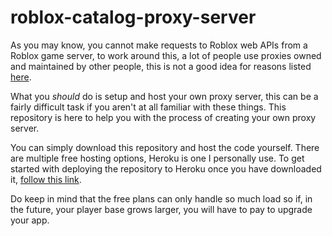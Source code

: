 # roblox-catalog-proxy-server

As you may know, you cannot make requests to Roblox web APIs from a Roblox game server, to work around this, a lot of people use proxies owned and maintained
by other people, this is not a good idea for reasons listed [here](https://devforum.roblox.com/t/psa-stop-using-roblox-proxies/1573256). 

What you *should* do is setup and host your own proxy server, this can be a fairly difficult task if you aren't at all familiar with these things. 
This repository is here to help you with the process of creating your own proxy server. 

You can simply download this repository and host the code yourself. 
There are multiple free hosting options, Heroku is one I personally use. To get started with deploying the repository to Heroku once you have downloaded it, [follow this link](https://devcenter.heroku.com/articles/getting-started-with-nodejs).

Do keep in mind that the free plans can only handle so much load so if, in the future, your player base grows larger, you will have to pay to upgrade your app.
